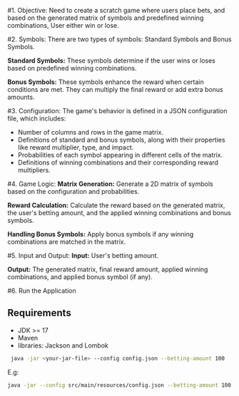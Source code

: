#1. Objective:
Need to create a scratch game where users place bets, and based on the generated matrix of symbols and predefined winning combinations, User either win or lose.

#2. Symbols:
There are two types of symbols: Standard Symbols and Bonus Symbols.

**Standard Symbols:** These symbols determine if the user wins or loses based on predefined winning combinations.

**Bonus Symbols:** These symbols enhance the reward when certain conditions are met. They can multiply the final reward or add extra bonus amounts.

#3. Configuration:
The game's behavior is defined in a JSON configuration file, which includes:
* Number of columns and rows in the game matrix.
* Definitions of standard and bonus symbols, along with their properties like reward multiplier, type, and impact.
* Probabilities of each symbol appearing in different cells of the matrix.
* Definitions of winning combinations and their corresponding reward multipliers.

#4. Game Logic:
**Matrix Generation:** Generate a 2D matrix of symbols based on the configuration and probabilities.

**Reward Calculation:** Calculate the reward based on the generated matrix, the user's betting amount, and the applied winning combinations and bonus symbols.

**Handling Bonus Symbols:** Apply bonus symbols if any winning combinations are matched in the matrix.

#5. Input and Output:
**Input:** User's betting amount.

**Output:** The generated matrix, final reward amount, applied winning combinations, and applied bonus symbol (if any).

#6. Run the Application

## Requirements ##

- JDK >= 17
- Maven
- libraries: Jackson and Lombok
```bash
 java -jar <your-jar-file> --config config.json --betting-amount 100
```
E.g:
```bash
java -jar --config src/main/resources/config.json --betting-amount 100
```
